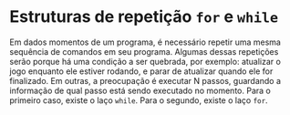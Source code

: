 Estruturas de repetição `for` e `while`
=======================================

Em dados momentos de um programa, é necessário repetir uma mesma sequência de
comandos em seu programa. Algumas dessas repetições serão porque há uma
condição a ser quebrada, por exemplo: atualizar o jogo enquanto ele estiver
rodando, e parar de atualizar quando ele for finalizado. Em outras, a
preocupação é executar N passos, guardando a informação de qual passo está
sendo executado no momento. Para o primeiro caso, existe o laço `while`. Para o
segundo, existe o laço `for`.
